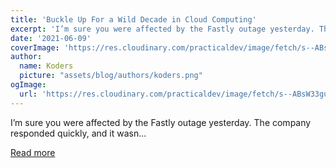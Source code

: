 ```yaml
---
title: 'Buckle Up For a Wild Decade in Cloud Computing'
excerpt: 'I’m sure you were affected by the Fastly outage yesterday. The company responded quickly, and it wasn...'
date: '2021-06-09'
coverImage: 'https://res.cloudinary.com/practicaldev/image/fetch/s--ABsW33gu--/c_imagga_scale,f_auto,fl_progressive,h_420,q_auto,w_1000/https://dev-to-uploads.s3.amazonaws.com/uploads/articles/z7hv4g9221qw4qq5wi56.jpeg'
author:
  name: Koders
  picture: "assets/blog/authors/koders.png"
ogImage:
  url: 'https://res.cloudinary.com/practicaldev/image/fetch/s--ABsW33gu--/c_imagga_scale,f_auto,fl_progressive,h_420,q_auto,w_1000/https://dev-to-uploads.s3.amazonaws.com/uploads/articles/z7hv4g9221qw4qq5wi56.jpeg'
---
```


I’m sure you were affected by the Fastly outage yesterday. The company responded quickly, and it wasn...

[Read more](https://dev.to/ben/buckle-up-for-a-wild-decade-in-cloud-computing-1cff)
